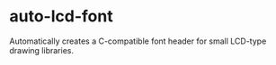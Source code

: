 # auto-lcd-font

Automatically creates a C-compatible font header for small LCD-type drawing libraries.
